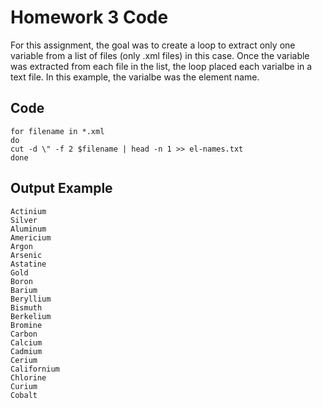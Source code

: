 # Homework 3 Code
For this assignment, the goal was to create a loop to extract only one variable from a list of files (only .xml files) in this case. 
Once the variable was extracted from each file in the list, the loop placed each varialbe in a text file. In this example, the varialbe 
was the element name.


## Code
```
for filename in *.xml
do
cut -d \" -f 2 $filename | head -n 1 >> el-names.txt
done
```

## Output Example

```
Actinium
Silver
Aluminum
Americium
Argon
Arsenic
Astatine
Gold
Boron
Barium
Beryllium
Bismuth
Berkelium
Bromine
Carbon
Calcium
Cadmium
Cerium
Californium
Chlorine
Curium
Cobalt
```

